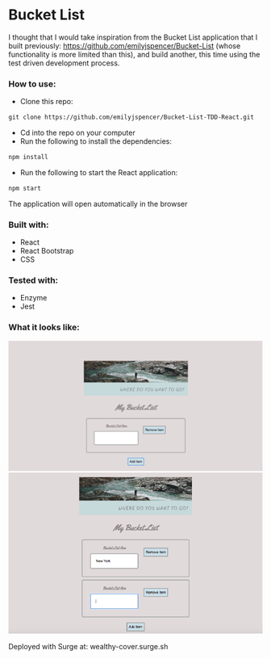 

# Bucket List

I thought that I would take inspiration from the Bucket List application that I built previously: https://github.com/emilyjspencer/Bucket-List (whose functionality is more limited than this), and build another, this time using the test driven development process.

### How to use:

* Clone this repo:
```html
git clone https://github.com/emilyjspencer/Bucket-List-TDD-React.git
```

* Cd into the repo on your computer
* Run the following to install the dependencies:
```html
npm install
```
* Run the following to start the React application:
```html
npm start
```
The application will open automatically in the browser

### Built with: 
* React
* React Bootstrap
* CSS

### Tested with:
* Enzyme
* Jest

### What it looks like:

![bucketlist](bucket_list.png)
![bucketlist](add_item.png)

Deployed with Surge at: wealthy-cover.surge.sh